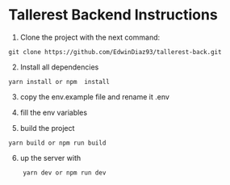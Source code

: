 # Tallerest Backend Instructions

1. Clone the project with the next command:
```
git clone https://github.com/EdwinDiaz93/tallerest-back.git
```

2. Install all dependencies 
```
yarn install or npm  install
```

3. copy the env.example file and rename it .env 

4. fill the env variables

5. build the project
```
yarn build or npm run build
```
6. up the server with
```
    yarn dev or npm run dev
```
